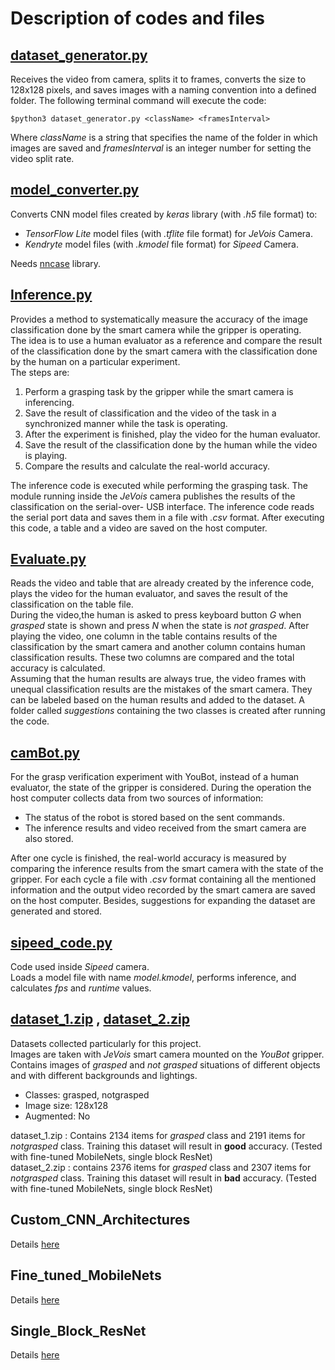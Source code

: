 # Description of codes and files

## [dataset_generator\.py](dataset_generator.py)
Receives the video from camera, splits it
to frames, converts the size to 128x128 pixels, and saves images with a naming
convention into a defined folder. The following terminal command will execute the
code:
```
$python3 dataset_generator.py <className> <framesInterval>
```
Where *className* is a string that specifies the name of the folder in which images
are saved and *framesInterval* is an integer number for setting the video split rate.

## [model_converter\.py](model_converter.py)
Converts CNN model files created by *keras* library (with *.h5* file format) to:
* *TensorFlow Lite* model files (with *.tflite* file format) for *JeVois* Camera.
* *Kendryte* model files (with *.kmodel* file format) for *Sipeed* Camera.

Needs [nncase](https://github.com/kendryte/nncase) library.

## [Inference\.py](Inference.py)
Provides a method to systematically measure the accuracy of the
image classification done by the smart camera while the gripper is operating. <br />
The idea is to use a human evaluator as a reference and compare the result of 
the classification done by the smart camera with the classification done by the human on a 
particular experiment. <br />
The steps are: 
1. Perform a grasping task by the gripper while the smart camera is inferencing.
2. Save the result of classification and the video of the task in a synchronized
manner while the task is operating.
3. After the experiment is finished, play the video for the human evaluator.
4. Save the result of the classification done by the human while the video is
playing.
5. Compare the results and calculate the real-world accuracy.

The inference code is executed while performing the grasping task. The module running
inside the *JeVois* camera publishes the results of the classification on the serial-over-
USB interface. The inference code reads the serial port data and saves them in a file
with *.csv* format. After executing this code, a table and a video are saved on the
host computer.

## [Evaluate\.py](Evaluate.py)
Reads the video and table that are already created by the inference code, 
plays the video for the human evaluator, and saves the result of the classification 
on the table file. <br />
During the video,the human is asked to press keyboard button 
*G* when *grasped* state is shown and press *N* when the state is *not grasped*. 
After playing the video, one column in the
table contains results of the classification by the smart camera and another column
contains human classification results. These two columns are compared and the total
accuracy is calculated. <br />
Assuming that the human results
are always true, the video frames with unequal classification results are the mistakes
of the smart camera. They can be labeled based on the human results and added to
the dataset. A folder called *suggestions* containing the two
classes is created after running the code.

## [camBot\.py](camBot.py)
For the grasp verification experiment with YouBot, instead of a human evaluator, 
the state of the gripper is considered.
During the operation the host computer collects data from two sources of information:
* The status of the robot is stored based on the sent commands.
* The inference results and video received from the smart camera are also stored.

After one cycle is finished, the real-world accuracy is measured by comparing the
inference results from the smart camera with the state of the gripper.
For each cycle a file with *.csv* format containing all the mentioned information 
and the output video recorded by the smart camera are saved on the host computer.
Besides, suggestions for expanding the dataset are generated and stored.

## [sipeed_code\.py](sipeed_code.py)
Code used inside *Sipeed* camera. <br />
Loads a model file with name *model.kmodel*, performs inference, and calculates 
*fps* and *runtime* values.

## [dataset_1\.zip](dataset_1.zip) , [dataset_2\.zip](dataset_2.zip)
Datasets collected particularly for this project. <br />
Images are taken with *JeVois* smart camera mounted on the *YouBot* gripper. 
Contains images of *grasped* and *not grasped* situations of different objects and 
with different backgrounds and lightings.
* Classes: grasped, notgrasped 
* Image size: 128x128 
* Augmented: No 

dataset_1\.zip : Contains 2134 items for *grasped* class and 2191 items for 
*notgrasped* class. 
Training this dataset will result in **good** accuracy. 
(Tested with fine-tuned MobileNets, single block ResNet) <br />
dataset_2\.zip : contains 2376 items for *grasped* class and 2307 items for 
*notgrasped* class. 
Training this dataset will result in **bad** accuracy. 
(Tested with fine-tuned MobileNets, single block ResNet)

## Custom_CNN_Architectures
Details [here](Custom_CNN_Architectures/README.md)

## Fine_tuned_MobileNets
Details [here](Fine_tuned_MobileNets/README.md)

## Single_Block_ResNet
Details [here](Single_Block_ResNet/README.md)
